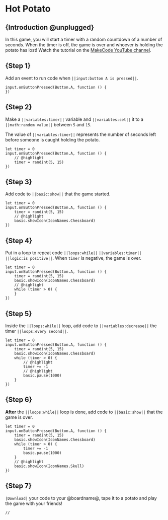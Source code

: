 # Hot Potato

## {Introduction @unplugged}

In this game, you will start a timer with a random countdown of a number of seconds. When the timer is off, the game is over and whoever is holding the potato has lost!
Watch the tutorial on the [MakeCode YouTube channel](https://youtu.be/xLEy1B_gWKY).

## {Step 1}

Add an event to run code when ``||input:button A is pressed||``.

```blocks
input.onButtonPressed(Button.A, function () {
})
```

## {Step 2}

Make a ``||variables:timer||`` variable and ``||variables:set||`` it to
a ``||math:random value||`` between ``5`` and ``15``.

The value of ``||variables:timer||`` represents the number of seconds left before someone is caught holding the potato.

```blocks
let timer = 0
input.onButtonPressed(Button.A, function () {
    // @highlight
    timer = randint(5, 15)
})
```

## {Step 3}

Add code to ``||basic:show||`` that the game started.

```blocks
let timer = 0
input.onButtonPressed(Button.A, function () {
    timer = randint(5, 15)
    // @highlight
    basic.showIcon(IconNames.Chessboard)
})
```

## {Step 4}

Put in a loop to repeat code ``||loops:while||``  ``||variables:timer||`` ``||logic:is positive||``. When `timer` is negative, the game is over.


```blocks
let timer = 0
input.onButtonPressed(Button.A, function () {
    timer = randint(5, 15)
    basic.showIcon(IconNames.Chessboard)
    // @highlight
    while (timer > 0) {
    }
})
```

## {Step 5}

Inside the ``||loops:while||`` loop, add code to ``||variables:decrease||`` the timer ``||loops:every second||``.

```blocks
let timer = 0
input.onButtonPressed(Button.A, function () {
    timer = randint(5, 15)
    basic.showIcon(IconNames.Chessboard)
    while (timer > 0) {
        // @highlight
        timer += -1
        // @highlight
        basic.pause(1000)
    }
})
```

## {Step 6}

**After** the ``||loops:while||`` loop is done, add code to ``||basic:show||`` that the game is over.

```blocks
let timer = 0
input.onButtonPressed(Button.A, function () {
    timer = randint(5, 15)
    basic.showIcon(IconNames.Chessboard)
    while (timer > 0) {
        timer += -1
        basic.pause(1000)
    }
    // @highlight
    basic.showIcon(IconNames.Skull)
})
```

## {Step 7}

`|Download|` your code to your @boardname@, tape it to a potato and play the game with your friends!

```template
//
```